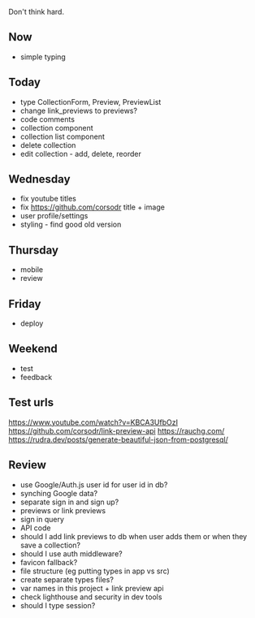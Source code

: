 Don't think hard. 

## Now
- simple typing 

## Today 
- type CollectionForm, Preview, PreviewList
- change link_previews to previews?
- code comments 
- collection component 
- collection list component 
- delete collection 
- edit collection - add, delete, reorder 

## Wednesday 
- fix youtube titles 
- fix https://github.com/corsodr title + image
- user profile/settings 
- styling - find good old version 

## Thursday 
- mobile  
- review 

## Friday 
- deploy 

## Weekend 
- test
- feedback 

## Test urls 
https://www.youtube.com/watch?v=KBCA3UfbOzI 
https://github.com/corsodr/link-preview-api 
https://rauchg.com/ 
https://rudra.dev/posts/generate-beautiful-json-from-postgresql/

## Review 
- use Google/Auth.js user id for user id in db?
- synching Google data?
- separate sign in and sign up?
- previews or link previews 
- sign in query
- API code 
- should I add link previews to db when user adds them or when they save a collection? 
- should I use auth middleware? 
- favicon fallback? 
- file structure (eg putting types in app vs src)
- create separate types files? 
- var names in this project + link preview api 
- check lighthouse and security in dev tools 
- should I type session? 